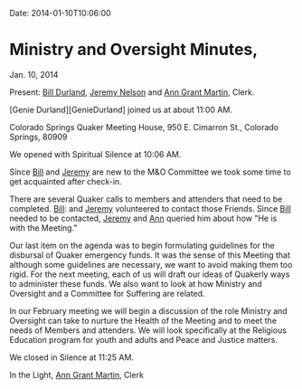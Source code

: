 Date: 2014-01-10T10:06:00

[AnnGrantMartin]: /Friends/AnnGrantMartin
[BillDurland]: /Friends/BillDurland
[JeremyNelson]: /Friends/JeremyNelson
[JonathanMcPhee]: /Friends/JonathanMcPhee

# Ministry and Oversight Minutes, 
Jan. 10, 2014

Present: [Bill Durland][BillDurland], [Jeremy Nelson][JeremyNelson] and 
[Ann Grant Martin][AnnGrantMartin], Clerk. 

[Genie Durland][GenieDurland] joined us at about 11:00 AM.

Colorado Springs Quaker Meeting House, 950 E. Cimarron St., Colorado Springs, 80909

We opened with Spiritual Silence at 10:06 AM. 

Since [Bill][BillDurland]  and [Jeremy][JeremyNelson] are new to the M&O Committee 
we took some time to get acquainted after check-in.

There are several Quaker calls to members and attenders that need to be completed.
[Bill][BillDurland]: and [Jeremy][JeremyNelson] volunteered to contact those Friends. 
Since [Bill][BillDurland] needed to be contacted, [Jeremy][JeremyNelson] and 
[Ann][AnnGrantMartin] queried him about how "He is with the Meeting." 

Our last item on the agenda was to begin formulating guidelines for the disbursal of Quaker 
emergency funds. It was the sense of this Meeting that although some guidelines are necessary, 
we want to avoid making them too rigid. For the next meeting, each of us will draft our ideas of 
Quakerly ways to administer these funds. We also want to look at how Ministry and Oversight 
and a Committee for Suffering are related.

In our February meeting we will begin a discussion of the role Ministry and Oversight can take 
to nurture the Health of the Meeting and to meet the needs of Members and attenders. We 
will look specifically at the Religious Education program for youth and adults and Peace and 
Justice matters. 

We closed in Silence at 11:25 AM.

In the Light, [Ann Grant Martin][AnnGrantMartin], Clerk
